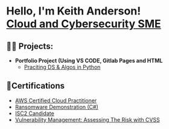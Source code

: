 <h1>Hello, I'm Keith Anderson! <br/><a href="https://www.linkedin.com/in/keithanderson1985/">Cloud and Cybersecurity SME</a></a></h1>

<h2>👨‍💻 Projects:</h2>

- <b>Portfolio Project (Using VS CODE, Gitlab Pages and HTML </b>
  - [Praciting DS & Algos in Python](https://github.com/joshmadakor1/Algorithms-Practice)


<h2>📝Certifications</h2>

- [AWS Certified Cloud Practitioner](https://www.credly.com/badges/491cddd8-2af7-4b7f-905f-c859eee1d238/public_url)
- [Ransomware Demonstration (C#)](https://www.youtube.com/watch?v=OfvdQeh79s0)
- [ISC2 Candidate](https://www.credly.com/badges/81b68587-05b5-4381-85e2-16b4dc6eb262/public_url)
- [Vulnerability Management: Assessing The Risk with CVSS](https://www.linkedin.com/learning/certificates/a1ab184be5316643522b416e6c4030e3c74eeb78a7c633e7c4a26834c55d1839)



<!--
**knderson2385/kanderson2385** is a ✨ _special_ ✨ repository because its `README.md` (this file) appears on your GitHub profile.

Here are some ideas to get you started:

- 🔭 I’m currently working on ...
- 🌱 I’m currently learning ...
- 👯 I’m looking to collaborate on ...
- 🤔 I’m looking for help with ...
- 💬 Ask me about ...
- 📫 How to reach me: ...
- 😄 Pronouns: ...
- ⚡ Fun fact: ...
-->
